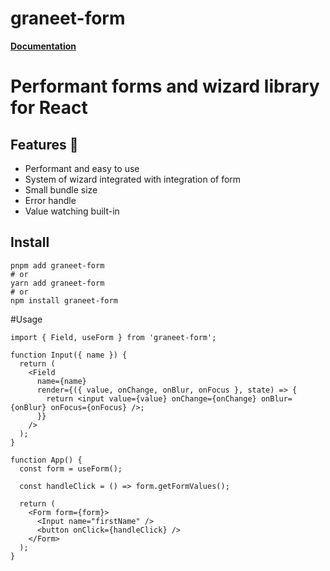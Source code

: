 # graneet-form

**[Documentation](https://graneet-form.vercel.app/)**


# Performant forms and wizard library for React

## Features 🚀

- Performant and easy to use
- System of wizard integrated with integration of form
- Small bundle size
- Error handle
- Value watching built-in

## Install

```shell
pnpm add graneet-form
# or
yarn add graneet-form
# or
npm install graneet-form
```

#Usage

```tsx
import { Field, useForm } from 'graneet-form';

function Input({ name }) {
  return (
    <Field
      name={name}
      render={({ value, onChange, onBlur, onFocus }, state) => {
        return <input value={value} onChange={onChange} onBlur={onBlur} onFocus={onFocus} />;
      }}
    />
  );
}

function App() {
  const form = useForm();

  const handleClick = () => form.getFormValues();

  return (
    <Form form={form}>
      <Input name="firstName" />
      <button onClick={handleClick} />
    </Form>
  );
}
```
